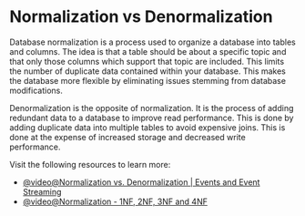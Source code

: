 # Normalization vs Denormalization

Database normalization is a process used to organize a database into tables and columns. The idea is that a table should be about a specific topic and that only those columns which support that topic are included. This limits the number of duplicate data contained within your database. This makes the database more flexible by eliminating issues stemming from database modifications.

Denormalization is the opposite of normalization. It is the process of adding redundant data to a database to improve read performance. This is done by adding duplicate data into multiple tables to avoid expensive joins. This is done at the expense of increased storage and decreased write performance.

Visit the following resources to learn more:

- [@video@Normalization vs. Denormalization | Events and Event Streaming](https://www.youtube.com/watch?v=sDU94hraq8g)
- [@video@Normalization - 1NF, 2NF, 3NF and 4NF](https://www.youtube.com/watch?v=UrYLYV7WSHM)
